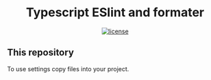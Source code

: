 <h1 align="center">Typescript ESlint and formater</h1>

<div align="center">

[![license](https://img.shields.io/badge/license-MIT-blue.svg)](https://github.com/captain-fatbeard/setup-typescript-eslint-prettier/blob/main/LICENSE)

</div>

## This repository

To use settings copy files into your project.